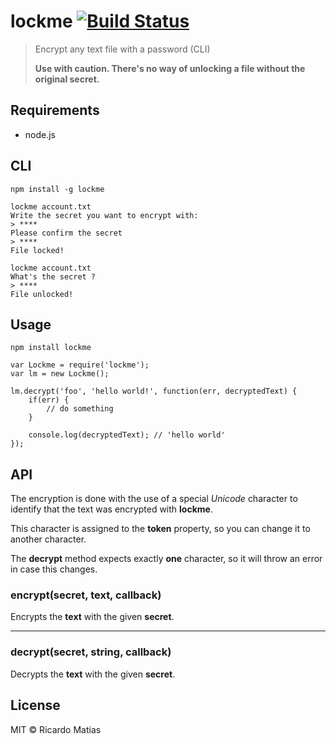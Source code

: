 # lockme [![Build Status](https://travis-ci.org/ricardomatias/lockme.svg)](https://travis-ci.org/ricardomatias/lockme)

> Encrypt any text file with a password (CLI)
> 
> **Use with caution. There's no way of unlocking a file without the original secret.**

## Requirements

* node.js

## CLI

```
npm install -g lockme
```

```cli
lockme account.txt
Write the secret you want to encrypt with:
> ****
Please confirm the secret
> ****
File locked!

lockme account.txt
What's the secret ?
> ****
File unlocked!
```

## Usage

```
npm install lockme
```

```
var Lockme = require('lockme');
var lm = new Lockme();

lm.decrypt('foo', 'hello world!', function(err, decryptedText) {
    if(err) {
        // do something
    }

    console.log(decryptedText); // 'hello world'
});

```

## API

The encryption is done with the use of a special *Unicode* character to identify that the text was encrypted with **lockme**.

This character is assigned to the **token** property, so you can change it to another character.

The **decrypt** method expects exactly **one** character, so it will throw an error in case this changes.

### encrypt(secret, text, callback)

Encrypts the **text** with the given **secret**.

---

### decrypt(secret, string, callback)

Decrypts the **text** with the given **secret**.

## License

MIT © Ricardo Matias
